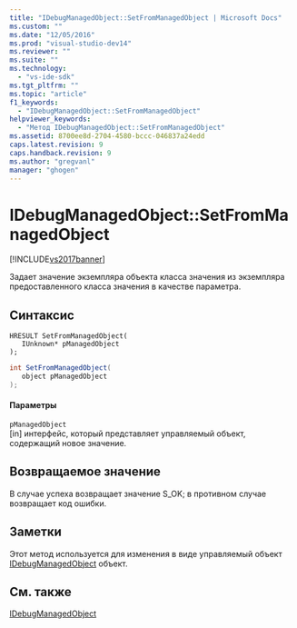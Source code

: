 ```yaml
---
title: "IDebugManagedObject::SetFromManagedObject | Microsoft Docs"
ms.custom: ""
ms.date: "12/05/2016"
ms.prod: "visual-studio-dev14"
ms.reviewer: ""
ms.suite: ""
ms.technology: 
  - "vs-ide-sdk"
ms.tgt_pltfrm: ""
ms.topic: "article"
f1_keywords: 
  - "IDebugManagedObject::SetFromManagedObject"
helpviewer_keywords: 
  - "Метод IDebugManagedObject::SetFromManagedObject"
ms.assetid: 8700ee8d-2704-4580-bccc-046837a24edd
caps.latest.revision: 9
caps.handback.revision: 9
ms.author: "gregvanl"
manager: "ghogen"
---
```

# IDebugManagedObject::SetFromManagedObject
[!INCLUDE[vs2017banner](../../../code-quality/includes/vs2017banner.md)]

Задает значение экземпляра объекта класса значения из экземпляра предоставленного класса значения в качестве параметра.  
  
## Синтаксис  
  
```cpp#  
HRESULT SetFromManagedObject(   
   IUnknown* pManagedObject  
);  
```  
  
```c#  
int SetFromManagedObject(  
   object pManagedObject  
);  
```  
  
#### Параметры  
 `pManagedObject`  
 \[in\] интерфейс, который представляет управляемый объект, содержащий новое значение.  
  
## Возвращаемое значение  
 В случае успеха возвращает значение S\_OK; в противном случае возвращает код ошибки.  
  
## Заметки  
 Этот метод используется для изменения в виде управляемый объект [IDebugManagedObject](../../../extensibility/debugger/reference/idebugmanagedobject.md) объект.  
  
## См. также  
 [IDebugManagedObject](../../../extensibility/debugger/reference/idebugmanagedobject.md)